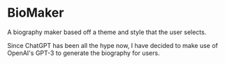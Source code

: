 # BioMaker

A biography maker based off a theme and style that the user selects.

Since ChatGPT has been all the hype now, I have decided to make use of OpenAI's GPT-3 to generate the biography for users.
